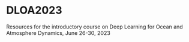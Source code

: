 # DLOA2023
Resources for the introductory course on Deep Learning for Ocean and Atmosphere Dynamics, June 26-30, 2023


